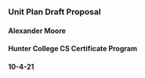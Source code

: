 ### Unit Plan Draft Proposal
#### Alexander Moore
#### Hunter College CS Certificate Program
#### 10-4-21

